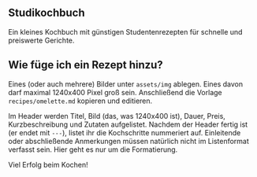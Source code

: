## Studikochbuch

Ein kleines Kochbuch mit günstigen Studentenrezepten für schnelle und preiswerte Gerichte. 

## Wie füge ich ein Rezept hinzu?
Eines (oder auch mehrere) Bilder unter `assets/img` ablegen. Eines davon darf maximal 1240x400 Pixel groß sein.
Anschließend die Vorlage `recipes/omelette.md` kopieren und editieren.

Im Header werden Titel, Bild (das, was 1240x400 ist), Dauer, Preis, Kurzbeschreibung und Zutaten aufgelistet.
Nachdem der Header fertig ist (er endet mit `---`), listet ihr die
Kochschritte nummeriert auf. Einleitende oder abschließende Anmerkungen müssen
natürlich nicht im Listenformat verfasst sein. Hier geht es nur um die Formatierung.

Viel Erfolg beim Kochen!